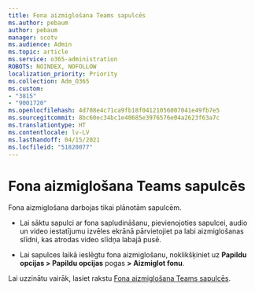 ```yaml
---
title: Fona aizmiglošana Teams sapulcēs
ms.author: pebaum
author: pebaum
manager: scotv
ms.audience: Admin
ms.topic: article
ms.service: o365-administration
ROBOTS: NOINDEX, NOFOLLOW
localization_priority: Priority
ms.collection: Adm_O365
ms.custom:
- "3815"
- "9001720"
ms.openlocfilehash: 4d708e4c71ca9fb18f04121056007041e49fb7e5
ms.sourcegitcommit: 8bc60ec34bc1e40685e3976576e04a2623f63a7c
ms.translationtype: HT
ms.contentlocale: lv-LV
ms.lasthandoff: 04/15/2021
ms.locfileid: "51820077"
---
```

# <a name="blur-your-background-in-a-teams-meeting"></a>Fona aizmiglošana Teams sapulcēs

Fona aizmiglošana darbojas tikai plānotām sapulcēm.

- Lai sāktu sapulci ar fona sapludināšanu, pievienojoties sapulcei, audio un video iestatījumu izvēles ekrānā pārvietojiet pa labi aizmiglošanas slīdni, kas atrodas video slīdņa labajā pusē.

- Lai sapulces laikā ieslēgtu fona aizmiglošanu, noklikšķiniet uz **Papildu opcijas > Papildu opcijas** pogas **> Aizmiglot fonu**.

Lai uzzinātu vairāk, lasiet rakstu [Fona aizmiglošana Teams sapulcēs](https://support.office.com/article/Blur-your-background-in-a-Teams-meeting-f77a2381-443a-499d-825e-509a140f4780).